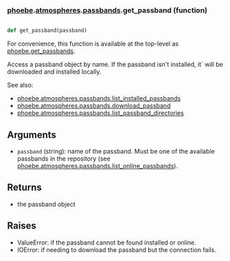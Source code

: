 ### [phoebe](phoebe.md).[atmospheres](phoebe.atmospheres.md).[passbands](phoebe.atmospheres.passbands.md).get_passband (function)


```py

def get_passband(passband)

```



For convenience, this function is available at the top-level as
[phoebe.get_passbands](phoebe.get_passbands.md).

Access a passband object by name.  If the passband isn't installed, it`
will be downloaded and installed locally.

See also:
* [phoebe.atmospheres.passbands.list_installed_passbands](phoebe.atmospheres.passbands.list_installed_passbands.md)
* [phoebe.atmospheres.passbands.download_passband](phoebe.atmospheres.passbands.download_passband.md)
* [phoebe.atmospheres.passbands.list_passband_directories](phoebe.atmospheres.passbands.list_passband_directories.md)

Arguments
-----------
* `passband` (string): name of the passband.  Must be one of the available
    passbands in the repository (see
    [phoebe.atmospheres.passbands.list_online_passbands](phoebe.atmospheres.passbands.list_online_passbands.md)).

Returns
-----------
* the passband object

Raises
--------
* ValueError: if the passband cannot be found installed or online.
* IOError: if needing to download the passband but the connection fails.

